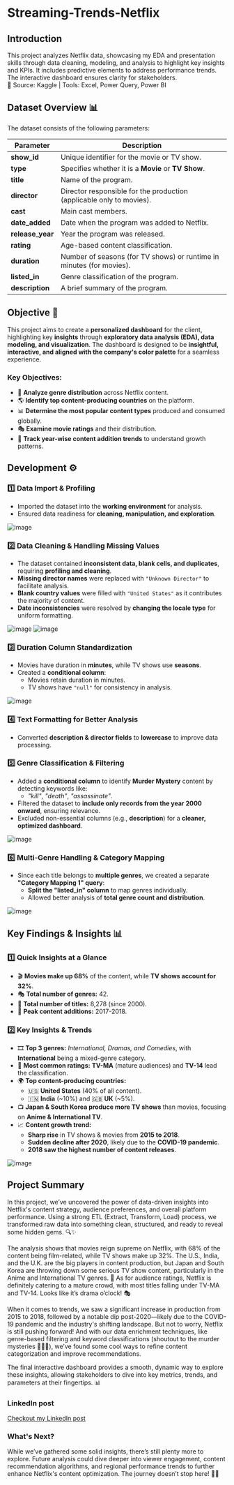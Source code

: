 # Streaming-Trends-Netflix

## Introduction

This project analyzes Netflix data, showcasing my EDA and presentation skills through data cleaning, modeling, and analysis to highlight key insights and KPIs. It includes predictive elements to address performance trends. The interactive dashboard ensures clarity for stakeholders.  
📌 Source: Kaggle | Tools: Excel, Power Query, Power BI

## Dataset Overview 📊  

The dataset consists of the following parameters:  

| Parameter      | Description |
|---------------|------------|
| **show_id**   | Unique identifier for the movie or TV show. |
| **type**      | Specifies whether it is a **Movie** or **TV Show**. |
| **title**     | Name of the program. |
| **director**  | Director responsible for the production (applicable only to movies). |
| **cast**      | Main cast members. |
| **date_added** | Date when the program was added to Netflix. |
| **release_year** | Year the program was released. |
| **rating**    | Age-based content classification. |
| **duration**  | Number of seasons (for TV shows) or runtime in minutes (for movies). |
| **listed_in** | Genre classification of the program. |
| **description** | A brief summary of the program. |

## Objective 🎯  

This project aims to create a **personalized dashboard** for the client, highlighting key **insights** through **exploratory data analysis (EDA), data modeling, and visualization**. The dashboard is designed to be **insightful, interactive, and aligned with the company's color palette** for a seamless experience.  

### Key Objectives:  
- 📌 **Analyze genre distribution** across Netflix content.  
- 🌎 **Identify top content-producing countries** on the platform.  
- 📊 **Determine the most popular content types** produced and consumed globally.  
- 🎭 **Examine movie ratings** and their distribution.  
- 📅 **Track year-wise content addition trends** to understand growth patterns.

## Development ⚙️  

### **1️⃣ Data Import & Profiling**  
- Imported the dataset into the **working environment** for analysis.  
- Ensured data readiness for **cleaning, manipulation, and exploration**.

 ![image](https://github.com/kartikkwearsmask/STREAMING-TRENDS-Netflix-Content-Analysis/blob/main/images/Picture1.png?raw=true) 

### **2️⃣ Data Cleaning & Handling Missing Values**  
- The dataset contained **inconsistent data, blank cells, and duplicates**, requiring **profiling and cleaning**.  
- **Missing director names** were replaced with `"Unknown Director"` to facilitate analysis.
- **Blank country values** were filled with `"United States"` as it contributes the majority of content.  
- **Date inconsistencies** were resolved by **changing the locale type** for uniform formatting.
 
![image](https://github.com/kartikkwearsmask/STREAMING-TRENDS-Netflix-Content-Analysis/blob/main/images/Picture2.png?raw=true) ![image](https://github.com/kartikkwearsmask/STREAMING-TRENDS-Netflix-Content-Analysis/blob/main/images/Picture3.png?raw=true)

### **3️⃣ Duration Column Standardization**  
- Movies have duration in **minutes**, while TV shows use **seasons**.  
- Created a **conditional column**:  
  - Movies retain duration in minutes.  
  - TV shows have `"null"` for consistency in analysis.

![image](https://github.com/kartikkwearsmask/STREAMING-TRENDS-Netflix-Content-Analysis/blob/main/images/Picture4.png?raw=true)

### **4️⃣ Text Formatting for Better Analysis**  
- Converted **description & director fields** to **lowercase** to improve data processing.  

### **5️⃣ Genre Classification & Filtering**  
- Added a **conditional column** to identify **Murder Mystery** content by detecting keywords like:  
  - *"kill"*, *"death"*, *"assassinate"*.  
- Filtered the dataset to **include only records from the year 2000 onward**, ensuring relevance.  
- Excluded non-essential columns (e.g., **description**) for a **cleaner, optimized dashboard**.

![image](https://github.com/kartikkwearsmask/STREAMING-TRENDS-Netflix-Content-Analysis/blob/main/images/Picture5.png?raw=true)

### **6️⃣ Multi-Genre Handling & Category Mapping**  
- Since each title belongs to **multiple genres**, we created a separate **"Category Mapping 1" query**:  
  - **Split the "listed_in" column** to map genres individually.  
  - Allowed better analysis of **total genre count and distribution**.
 
![image](https://github.com/kartikkwearsmask/STREAMING-TRENDS-Netflix-Content-Analysis/blob/main/images/Picture6.png?raw=true)

 ## Key Findings & Insights 📊  

### **1️⃣ Quick Insights at a Glance**  
- 🎬 **Movies make up 68%** of the content, while **TV shows account for 32%**.  
- 🎭 **Total number of genres:** 42.  
- 📌 **Total number of titles:** 8,278 (since 2000).  
- 📅 **Peak content additions:** 2017-2018.  

### **2️⃣ Key Insights & Trends**  
- 🎞️ **Top 3 genres:** *International, Dramas, and Comedies*, with **International** being a mixed-genre category.  
- 🔞 **Most common ratings:** **TV-MA** (mature audiences) and **TV-14** lead the classification.  
- 🌍 **Top content-producing countries:**  
  - 🇺🇸 **United States** (40% of all content).  
  - 🇮🇳 **India** (~10%) and 🇬🇧 **UK** (~5%).  
- 📺 **Japan & South Korea produce more TV shows** than movies, focusing on **Anime & International TV**.  
- 📈 **Content growth trend:**  
  - **Sharp rise** in TV shows & movies from **2015 to 2018**.  
  - **Sudden decline after 2020**, likely due to the **COVID-19 pandemic**.  
  - **2018 saw the highest number of content releases**.
 
![image](https://github.com/user-attachments/assets/a1b9cb49-c0de-4db6-8306-371b73a791d9)

## Project Summary

In this project, we’ve uncovered the power of data-driven insights into Netflix's content strategy, audience preferences, and overall platform performance. Using a strong ETL (Extract, Transform, Load) process, we transformed raw data into something clean, structured, and ready to reveal some hidden gems. 🔍✨

The analysis shows that movies reign supreme on Netflix, with 68% of the content being film-related, while TV shows make up 32%. The U.S., India, and the U.K. are the big players in content production, but Japan and South Korea are throwing down some serious TV show content, particularly in the Anime and International TV genres. 🍿 As for audience ratings, Netflix is definitely catering to a mature crowd, with most titles falling under TV-MA and TV-14. Looks like it’s drama o’clock! 🎭

When it comes to trends, we saw a significant increase in production from 2015 to 2018, followed by a notable dip post-2020—likely due to the COVID-19 pandemic and the industry's shifting landscape. But not to worry, Netflix is still pushing forward! And with our data enrichment techniques, like genre-based filtering and keyword classifications (shoutout to the murder mysteries 🕵️‍♂️🔪), we’ve found some cool ways to refine content categorization and improve recommendations.

The final interactive dashboard provides a smooth, dynamic way to explore these insights, allowing stakeholders to dive into key metrics, trends, and parameters at their fingertips. 📊

### LinkedIn post

[Checkout my LinkedIn post](https://www.linkedin.com/posts/kartik-zingade-90227a1a6_netflix-dataanalytics-powerbi-activity-7292608995377172480-fX_7?utm_source=share&utm_medium=member_desktop)



### What's Next?

While we’ve gathered some solid insights, there’s still plenty more to explore. Future analysis could dive deeper into viewer engagement, content recommendation algorithms, and regional performance trends to further enhance Netflix's content optimization. The journey doesn’t stop here! 🚀🍿

 


    

